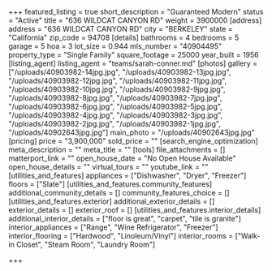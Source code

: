 +++
featured_listing = true
short_description = "Guaranteed Modern"
status = "Active"
title = "636 WILDCAT CANYON RD"
weight = 3900000
[address]
address = "636 WILDCAT CANYON RD"
city = "BERKELEY"
state = "California"
zip_code = 94708
[details]
bathrooms = 4
bedrooms = 5
garage = 5
hoa = 3
lot_size = 0.944
mls_number = "40904495"
property_type = "Single Family"
square_footage = 25000
year_built = 1956
[listing_agent]
listing_agent = "teams/sarah-conner.md"
[photos]
gallery = ["/uploads/40903982-14jpg.jpg", "/uploads/40903982-13jpg.jpg", "/uploads/40903982-12jpg.jpg", "/uploads/40903982-11jpg.jpg", "/uploads/40903982-10jpg.jpg", "/uploads/40903982-9jpg.jpg", "/uploads/40903982-8jpg.jpg", "/uploads/40903982-7jpg.jpg", "/uploads/40903982-6jpg.jpg", "/uploads/40903982-5jpg.jpg", "/uploads/40903982-4jpg.jpg", "/uploads/40903982-3jpg.jpg", "/uploads/40903982-2jpg.jpg", "/uploads/40903982-1jpg.jpg", "/uploads/40902643jpg.jpg"]
main_photo = "/uploads/40902643jpg.jpg"
[pricing]
price = "3,900,000"
sold_price = ""
[search_engine_optimization]
meta_description = ""
meta_title = ""
[tools]
file_attachments = []
matterport_link = ""
open_house_date = "No Open House Available"
open_house_details = ""
virtual_tours = ""
youtube_link = ""
[utilities_and_features]
appliances = ["Dishwasher", "Dryer", "Freezer"]
floors = ["Slate"]
[utilities_and_features.community_features]
additional_community_details = []
community_features_choice = []
[utilities_and_features.exterior]
additional_exterior_details = []
exterior_details = []
exterior_roof = []
[utilities_and_features.interior_details]
additional_interior_details = ["floor is great", "carpet", "tile is granite"]
interior_appliances = ["Range", "Wine Refrigerator", "Freezer"]
interior_flooring = ["Hardwood", "Linoleum/Vinyl"]
interior_rooms = ["Walk-in Closet", "Steam Room", "Laundry Room"]

+++
